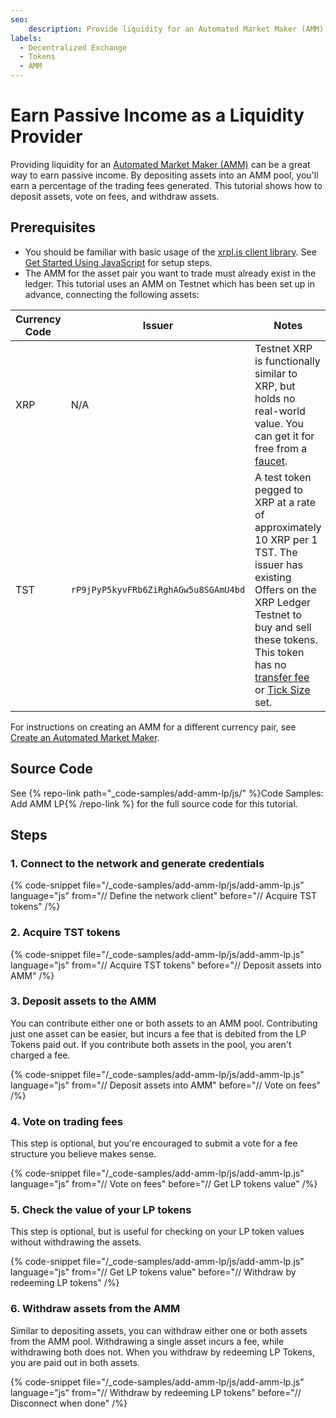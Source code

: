 ```yaml
---
seo:
    description: Provide liquidity for an Automated Market Maker (AMM) and earn income from trading fees.
labels:
  - Decentralized Exchange
  - Tokens
  - AMM
---
```

# Earn Passive Income as a Liquidity Provider

Providing liquidity for an [Automated Market Maker (AMM)](../../../concepts/tokens/decentralized-exchange/automated-market-makers.md) can be a great way to earn passive income. By depositing assets into an AMM pool, you'll earn a percentage of the trading fees generated. This tutorial shows how to deposit assets, vote on fees, and withdraw assets.


## Prerequisites

- You should be familiar with basic usage of the [xrpl.js client library](https://github.com/XRPLF/xrpl.js/). See [Get Started Using JavaScript](../build-apps/get-started.md) for setup steps.
- The AMM for the asset pair you want to trade must already exist in the ledger. This tutorial uses an AMM on Testnet which has been set up in advance, connecting the following assets:

| Currency Code | Issuer | Notes |
|---|---|---|
| XRP | N/A | Testnet XRP is functionally similar to XRP, but holds no real-world value. You can get it for free from a [faucet](/resources/dev-tools/xrp-faucets).
| TST | `rP9jPyP5kyvFRb6ZiRghAGw5u8SGAmU4bd` | A test token pegged to XRP at a rate of approximately 10 XRP per 1 TST. The issuer has existing Offers on the XRP Ledger Testnet to buy and sell these tokens. This token has no [transfer fee](../../../concepts/tokens/transfer-fees.md) or [Tick Size](../../../concepts/tokens/decentralized-exchange/ticksize.md) set. |

For instructions on creating an AMM for a different currency pair, see [Create an Automated Market Maker](../../how-tos/use-tokens/create-an-automated-market-maker.md).


## Source Code

See {% repo-link path="_code-samples/add-amm-lp/js/" %}Code Samples: Add AMM LP{% /repo-link %} for the full source code for this tutorial.


## Steps

### 1. Connect to the network and generate credentials

{% code-snippet file="/_code-samples/add-amm-lp/js/add-amm-lp.js" language="js" from="// Define the network client" before="// Acquire TST tokens" /%}


### 2. Acquire TST tokens

{% code-snippet file="/_code-samples/add-amm-lp/js/add-amm-lp.js" language="js" from="// Acquire TST tokens" before="// Deposit assets into AMM" /%}


### 3. Deposit assets to the AMM

You can contribute either one or both assets to an AMM pool. Contributing just one asset can be easier, but incurs a fee that is debited from the LP Tokens paid out. If you contribute both assets in the pool, you aren't charged a fee.

{% code-snippet file="/_code-samples/add-amm-lp/js/add-amm-lp.js" language="js" from="// Deposit assets into AMM" before="// Vote on fees" /%}


### 4. Vote on trading fees

This step is optional, but you're encouraged to submit a vote for a fee structure you believe makes sense.

{% code-snippet file="/_code-samples/add-amm-lp/js/add-amm-lp.js" language="js" from="// Vote on fees" before="// Get LP tokens value" /%}


### 5. Check the value of your LP tokens

This step is optional, but is useful for checking on your LP token values without withdrawing the assets.

{% code-snippet file="/_code-samples/add-amm-lp/js/add-amm-lp.js" language="js" from="// Get LP tokens value" before="// Withdraw by redeeming LP tokens" /%}

### 6. Withdraw assets from the AMM

Similar to depositing assets, you can withdraw either one or both assets from the AMM pool. Withdrawing a single asset incurs a fee, while withdrawing both does not. When you withdraw by redeeming LP Tokens, you are paid out in both assets.

{% code-snippet file="/_code-samples/add-amm-lp/js/add-amm-lp.js" language="js" from="// Withdraw by redeeming LP tokens" before="// Disconnect when done" /%}
